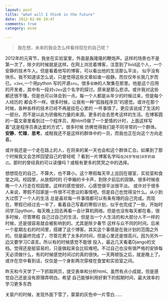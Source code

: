 ```yaml
---
layout: post
title: "what will I think in the future"
date: 2012-02-06 19:47
comments: true
category: mine

---
```

>我在想，未来的我会怎么样看待现在的自己呢？

2012年的元宵节，我坐在实验室里，外面是轰隆隆的鞭炮声。这样的场景也不是第一次了，除夕的时候就是这样。在网上浏览着博客，注意到了livid这个人，一个安静的技术牛人。但是看着他写的博客，可以看出他的生活那么平淡，
似乎没有快乐。我不知道该怎么说，只是觉得这些文章如谁一般静。而仅仅年长我几岁而已。`v2ex`,一个用python
写的开源`sns`。<!--more-->很多`安静`的人聚集在那里。他是这个应用的开发者，其中有一段对`v2ex`这个名字的探讨。原来是那么悲凉。或许我对这些都还很不懂，但是也可以体会到一点。每一个人都是从年少的时候过来，但是每个人经历的
都会不一样。很多时候，让我有一种“孤独程序员”的感觉。或许在那个时候，各种各样的技术已经不再是挂在心里的
一件事情了。更应该说成了生活的一部分。而不是以此为骄傲和力量的来源。更多的会去思考这样的生活。在博客圆
的一篇文章里看到过一个程序员，用html5做了一个爱情的计时，上面这样写着“这是程序员表达爱的方式”。很多时候
仿佛觉得我们是不同寻常的一个群体。**安静**，**忙碌**，**思考**。或租我还不是这样的群体中的一员，而我也正在向这个方向走着。

或许我还是一个走在路上的人，在将来的某一天也会和这个群体汇合。如果到了那个时候我又会怎样回望自己的曾经呢
？看到一片博客名字叫`在26岁写给18岁的自己`。那时的曾经真的可以读懂吗？或租有更多的冥冥之中的选择。

想想现在的自己，不算大，也不算小。这个寒假每天早上巡回在寝室，实验室和食堂之间。校园里，从放假时的
行李箱的卡卡声，到除夕前后的寂静。很多时候夜晚一个人行走在校园里。这样的感觉很好。心感觉很平淡很平淡。
或许对于很多人来说，寒假不回家是一件很不可思议的事情吧。但是自己也觉得没什么。从小到大过惯了一个人的生活
总是喜欢每一件事情都可以有条有理的自己完成。而现在，寒假已经过去一半了，看着自己写着的寒假计划，似乎也完成了一些，开始时间学习python，每天晚上回去再看一会计算机网络。但是也没有每天都在看，很多时候，尽管寒假
自己过自己的生活，但是当一个人生活的和大部分人不一样的时候，还是很容易就会被影响到的。尤其是除夕春节
这样与众不同的时间。后来一个星期左右的时间里，搭建了这个博客。其实这个事情是在我计划的范围之外的。但是最终完成了，尽管花费了太多的时间，但是心里还是很高兴。因为另外一边又要学习C语言。所以有的时候感觉不能很
投入，最近几天看着Django的文档。觉得还是挺容易的，只是做起来会比较难吧。不过自己也没有很严格的安排每天必须做什么，有的时候感觉时间过的真的很快。一天两顿饭之后，就是晚上了。或许在空中看到话，仅仅是一个身影两次穿梭在食堂和实验室之间。

昨天和今天学了一下抓取网页，提交表单和分析html。虽然有点小成就，但是感觉自己还是没有原理弄明白。希望
自己能够利用好剩下的假期时间，最大效率的学习更多东西

关窗户的时候，发现外面下雪了，蒙蒙的灰色中一片雪白……
